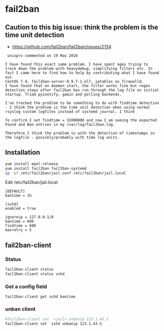 # fail2ban

## Caution to this big issue: think the problem is the time unit detection 

* https://github.com/fail2ban/fail2ban/issues/2134 

```
 unixpro commented on 19 May 2018

I have found this exact same problem. I have spent ages trying to track down the problem with heavydebug, simplifying filters etc. In fact I came here to find how to help by contributing what I have found out.
CentOS 7.4, fail2ban-server-0.9.7-1.el7, iptables no firewalld.
I have found that on daemon start, the filter works fine but regex detection stops after fail2ban has run through the log file on initial startup. Tried pyinotify, gamin and polling backends.

I've tracked the problem to be something to do with findtime detection - I think the problem is the time unit detection when using normal rsyslog custom logfiles instead of systemd journal. I think

To confirm I set findtime = 32000000 and now I am seeing the expected Found and Ban entries in my /var/log/fail2ban.log.

Therefore I think the problem is with the detection of timestamps in the logfile - possibly/probably with time log units.
```

## Installation

```bash
yum install epel-release
yum install fail2ban fail2ban-systemd
cp -pf /etc/fail2ban/jail.conf /etc/fail2ban/jail.local
```

Edit /etc/fail2ban/jail.local
```
[DEFAULT]
bantime = 1h

[sshd]
enabled = true

ignoreip = 127.0.0.1/8
bantime = 600
findtime = 600
maxretry = 5
```


## fail2ban-client

### Status
```bash
fail2ban-client status
fail2ban-client status sshd
```

### Get a config field
```
fail2ban-client get sshd bantime
```

### unban client
```bash
#fail2ban-client set  <jail> unbanip 123.1.43.5
fail2ban-client set  sshd unbanip 123.1.43.5
```
